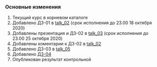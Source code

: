 ### Основные изменения

1. Текущий курс в корневом каталоге
2. Добавлено ДЗ-01 в [talk_02](https://github.com/kshilin/dawp/tree/master/talk_02%20(numpy%201)) (срок исполнения до 23.00 18 октября 2020)
3. Добавлены презентация и ДЗ-02 в [talk_03](https://github.com/kshilin/dawp/tree/master/talk_03%20(numpy%202)) (срок исполнения до 23.00 25 октября 2020)
4. Добавлены коментарии к ДЗ-02 в [talk_02](https://github.com/kshilin/dawp/tree/master/talk_02%20(numpy%201)) 
5. Добавлено ДЗ-03 в [talk_05](https://github.com/kshilin/dawp/tree/master/talk_05%20(pandas%202)) 
6. Добавлено [ДЗ-04](https://classroom.github.com/a/myGd_kxW)
7. Опубликован результат контрольной

